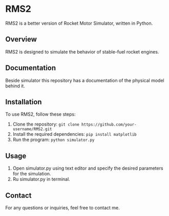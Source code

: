# RMS2

RMS2 is a better version of Rocket Motor Simulator, written in Python.

## Overview

RMS2 is designed to simulate the behavior of stable-fuel rocket engines.

## Documentation

Beside simulator this repository has a documentation of the physical model behind it. 

## Installation

To use RMS2, follow these steps:

1. Clone the repository: `git clone https://github.com/your-username/RMS2.git`
2. Install the required dependencies: `pip install matplotlib`
3. Run the program: `python simulator.py`

## Usage

1. Open simulator.py using text editor and specify the desired parameters for the simulation.
2. Ru simulator.py in terminal.

## Contact

For any questions or inquiries, feel free to contact me.
